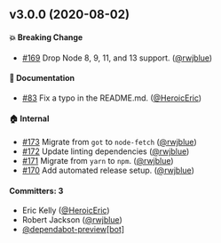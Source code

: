 ## v3.0.0 (2020-08-02)

#### :boom: Breaking Change
* [#169](https://github.com/ember-cli/ember-source-channel-url/pull/169) Drop Node 8, 9, 11, and 13 support. ([@rwjblue](https://github.com/rwjblue))

#### :memo: Documentation
* [#83](https://github.com/ember-cli/ember-source-channel-url/pull/83) Fix a typo in the README.md. ([@HeroicEric](https://github.com/HeroicEric))

#### :house: Internal
* [#173](https://github.com/ember-cli/ember-source-channel-url/pull/173) Migrate from `got` to `node-fetch` ([@rwjblue](https://github.com/rwjblue))
* [#172](https://github.com/ember-cli/ember-source-channel-url/pull/172) Update linting dependencies ([@rwjblue](https://github.com/rwjblue))
* [#171](https://github.com/ember-cli/ember-source-channel-url/pull/171) Migrate from `yarn` to `npm`. ([@rwjblue](https://github.com/rwjblue))
* [#170](https://github.com/ember-cli/ember-source-channel-url/pull/170) Add automated release setup. ([@rwjblue](https://github.com/rwjblue))

#### Committers: 3
- Eric Kelly ([@HeroicEric](https://github.com/HeroicEric))
- Robert Jackson ([@rwjblue](https://github.com/rwjblue))
- [@dependabot-preview[bot]](https://github.com/apps/dependabot-preview)


